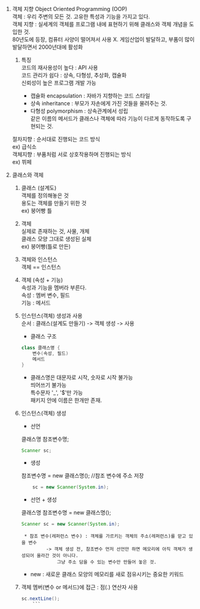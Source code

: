 1. 객체 지향 Object Oriented Programming (OOP)  
	객체 : 우리 주변의 모든 것. 고유한 특성과 기능을 가지고 있다.  
	객체 지향 : 실세계의 객체를 프로그램 내에 표현하기 위해 클래스와 객체 개념을 도입한 것.  
	80년도에 등장, 컴퓨터 사양이 떨어져서 사용 X. 게임산업이 발달하고, 부품이 많이 발달하면서 2000년대에 활성화  

	1) 특징  
		코드의 재사용성이 높다 : API 사용  
		코드 관리가 쉽다 : 상속, 다형성, 추상화, 캡슐화  
		신뢰성이 높은 프로그램 개발 가능  
    
		+ 캡슐화 encapsulation : 자바가 지향하는 코드 스타일  
		+ 상속 inheritance : 부모가 자손에게 가진 것들을 물려주는 것.  
		+ 다형성 polymorphism : 상속관계에서 성립  
				         같은 이름의 메서드가 클래스나 객체에 따라 기능이 다르게 동작하도록 구현되는 것.  
		
	절차지향 : 순서대로 진행되는 코드 방식  
		        ex) 급식소  
	객체지향 : 부품처럼 서로 상호작용하며 진행되는 방식  
            ex) 뷔페  

2. 클래스와 객체  
	1) 클래스 (설계도)  
		객체를 정의해놓은 것    
		용도는 객체를 만들기 위한 것  
		ex) 붕어빵 틀  

	2) 객체  
		실제로 존재하는 것,  사물, 개체  
		클래스 모양 그대로 생성된 실체  
		ex) 붕어빵(틀로 만든)  

	3) 객체와 인스턴스  
		객체 == 인스턴스  
	
	4) 객체 (속성 + 기능)  
		속성과 기능을 멤버라 부른다.  
		속성 : 멤버 변수, 필드  
		기능 : 메서드  
	
	5) 인스턴스(객체) 생성과 사용  
		순서 : 클래스(설계도 만들기) -> 객체 생성 -> 사용  

		+ 클래스 구조  
		```java
		class 클래스명 {
			변수(속성, 필드)
			메서드
		}
		```
    
		* 클래스명은 대문자로 시작, 숫자로 시작 불가능  
			     띄어쓰기 불가능  
			     특수문자 '_', '$'만 가능  
			     패키지 안에 이름은 한개만 존재.  

	6) 인스턴스(객체) 생성  
		+ 선언  
		
		클래스명 참조변수명;  
		```java
		Scanner sc;
		```

		+ 생성  

		참조변수명 = new 클래스명(); //참조 변수에 주소 저장  
		```java
    		sc = new Scanner(System.in);
		```
		
		+ 선언 + 생성  
		
		클래스명 참조변수명 = new 클래스명();    
		```java
		Scanner sc = new Scanner(System.in);
		```  
		
    		* 참조 변수(레퍼런스 변수) : 객체를 가르키는 객체의 주소(레퍼런스)를 맏고 있을 변수  
				   	-> 객체 생성 전, 참조변수 먼저 선언만 하면 메모리에 아직 객체가 생성되어 올라간 것이 아니다.  
					    그냥 주소 담을 수 있는 변수만 만들어 놓은 것.  
		
		* new : 새로운 클래스 모양의 메모리를 새로 점유시키는 중요한 키워드  
			     
	7) 객체 멤버(변수 or 메서드)에 접근 : 점(.) 연산자 사용  
	
		```java
		sc.nextLine();
    		```
